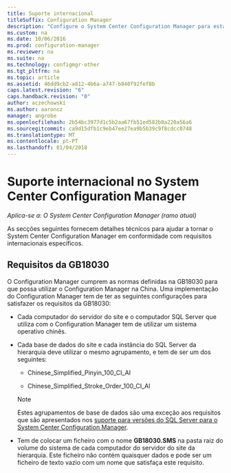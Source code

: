 ```yaml
---
title: Suporte internacional
titleSuffix: Configuration Manager
description: "Configure o System Center Configuration Manager para estar em conformidade com requisitos internacionais específicos."
ms.custom: na
ms.date: 10/06/2016
ms.prod: configuration-manager
ms.reviewer: na
ms.suite: na
ms.technology: configmgr-other
ms.tgt_pltfrm: na
ms.topic: article
ms.assetid: 46dd9cb2-a812-4b6a-a747-b840f92fef8b
caps.latest.revision: "6"
caps.handback.revision: "0"
author: aczechowski
ms.author: aaroncz
manager: angrobe
ms.openlocfilehash: 2b54bc3977d1c5b2aa67fb51ed582b8a220a56a6
ms.sourcegitcommit: ca9d15dfb1c9eb47ee27ea9b5b39c9f8cdcc0748
ms.translationtype: MT
ms.contentlocale: pt-PT
ms.lasthandoff: 01/04/2018
---
```

# <a name="international-support-in-system-center-configuration-manager"></a>Suporte internacional no System Center Configuration Manager

*Aplica-se a: O System Center Configuration Manager (ramo atual)*

As secções seguintes fornecem detalhes técnicos para ajudar a tornar o System Center Configuration Manager em conformidade com requisitos internacionais específicos.  

## <a name="gb18030-requirements"></a>Requisitos da GB18030  
 O Configuration Manager cumprem as normas definidas na GB18030 para que possa utilizar o Configuration Manager na China. Uma implementação do Configuration Manager tem de ter as seguintes configurações para satisfazer os requisitos da GB18030:  

-   Cada computador do servidor do site e o computador SQL Server que utiliza com o Configuration Manager tem de utilizar um sistema operativo chinês.  

-   Cada base de dados do site e cada instância do SQL Server da hierarquia deve utilizar o mesmo agrupamento, e tem de ser um dos seguintes:  

    -   Chinese_Simplified_Pinyin_100_CI_AI  

    -   Chinese_Simplified_Stroke_Order_100_CI_AI  

    > [!NOTE]  
    >  Estes agrupamentos de base de dados são uma exceção aos requisitos que são apresentados nos [suporte para versões do SQL Server para o System Center Configuration Manager](../../../core/plan-design/configs/support-for-sql-server-versions.md).  

-   Tem de colocar um ficheiro com o nome **GB18030.SMS** na pasta raiz do volume do sistema de cada computador do servidor do site da hierarquia. Este ficheiro não contém quaisquer dados e pode ser um ficheiro de texto vazio com um nome que satisfaça este requisito.  
